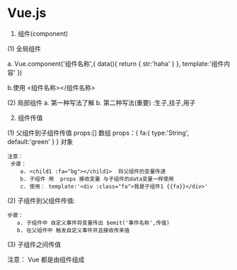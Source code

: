 # Vue.js

1. 组件(component)

(1) 全局组件

 a.  Vue.component('组件名称',{
       data(){
           return {
               str:'haha'
           }
       },
       template:'组件内容'
   })

b.使用
   <组件名称></组件名称>

(2) 局部组件
  a. 第一种写法了解
  b. 第二种写法(重要) :生子,挂子,用子


2. 组件传值

 (1) 父组件到子组件传值
    props:[] 数组
    props：{
        fa:{
            type:'String',
            default:'green'
        }
    } 对象

    注意：
     步骤：
        a. <child1 :fa="bg"></child1>  将父组件的变量传递
        b. 子组件 用  props 接收变量 与子组件的data变量一样使用
        c. 使用： template:'<div :class="fa">我是子组件1 {{fa}}</div>'

 (2) 子组件到父组件传值:

    步骤：
       a. 子组件中 自定义事件将变量传出 $emit('事件名称',传值) 
       b. 在父组件中 触发自定义事件并且接收传来值
    
 (3) 子组件之间传值
 


注意： Vue 都是由组件组成